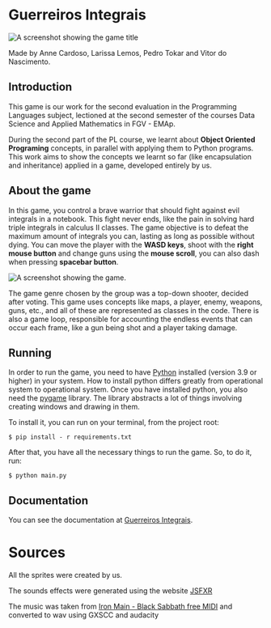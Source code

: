# Guerreiros Integrais

![A screenshot showing the game title](https://raw.githubusercontent.com/vito0182/trabalho-lp-a2/main/titlescreen_screenshot.png)

Made by Anne Cardoso, Larissa Lemos, Pedro Tokar and Vitor do Nascimento.

## Introduction

This game is our work for the second evaluation in the Programming Languages
subject, lectioned at the second semester of the courses Data Science and Applied
Mathematics in FGV - EMAp.

During the second part of the PL course, we learnt about __Object Oriented
Programing__ concepts, in parallel with applying them to Python programs. This
work aims to show the concepts we learnt so far (like encapsulation and
inheritance) applied in a game, developed entirely by us.

## About the game

In this game, you control a brave warrior that should fight against evil integrals
in a notebook. This fight never ends, like the pain in solving hard triple integrals
in calculus II classes. The game objective is to defeat the maximum amount of
integrals you can, lasting as long as possible without dying. You can move the
player with the **WASD keys**, shoot with the **right mouse button** and change
guns using the **mouse scroll**, you can also dash when pressing **spacebar button**.

![A screenshot showing the game.](https://raw.githubusercontent.com/vito0182/trabalho-lp-a2/main/gameplay_screenshot.png)

The game genre chosen by the group was a top-down shooter, decided after voting.
This game uses concepts like maps, a player, enemy, weapons, guns, etc., and all
of these are represented as classes in the code. There is also a game loop,
responsible for accounting the endless events that can occur each frame, like
a gun being shot and a player taking damage.

## Running

In order to run the game, you need to have [Python](https://www.python.org/)
installed (version 3.9 or higher) in your system. How to install python differs
greatly from operational system to operational system. Once you have installed
python, you also need the [pygame](https://www.pygame.org/news) library. The
library abstracts a lot of things involving creating windows and drawing in them.

To install it, you can run on your terminal, from the project root:

```shell
$ pip install - r requirements.txt
```

After that, you have all the necessary things to run the game. So, to do it, run:

```shell
$ python main.py
```

## Documentation

You can see the documentation at [Guerreiros Integrais](https://vito0182.github.io/trabalho-lp-a2/build/html/index.html).

# Sources

All the sprites were created by us.

The sounds effects were generated using the website [JSFXR](https://sfxr.me/)

The music was taken from [Iron Main - Black Sabbath free MIDI](https://www.midis101.com/free-midi/40824-black-sabbath-iron-man) and converted to wav using GXSCC and audacity
